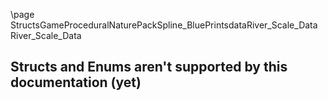\page StructsGameProceduralNaturePackSpline_BluePrintsdataRiver_Scale_Data River_Scale_Data
## Structs and Enums aren't supported by this documentation (yet)
